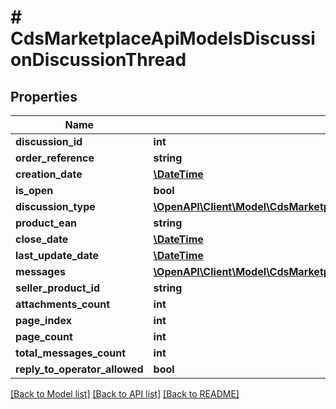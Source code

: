 # # CdsMarketplaceApiModelsDiscussionDiscussionThread

## Properties

Name | Type | Description | Notes
------------ | ------------- | ------------- | -------------
**discussion_id** | **int** |  | [optional]
**order_reference** | **string** |  | [optional]
**creation_date** | [**\DateTime**](\DateTime.md) |  | [optional]
**is_open** | **bool** |  | [optional]
**discussion_type** | [**\OpenAPI\Client\Model\CdsMarketplaceApiModelsDiscussionDtosDiscussionType**](CdsMarketplaceApiModelsDiscussionDtosDiscussionType.md) |  | [optional]
**product_ean** | **string** |  | [optional]
**close_date** | [**\DateTime**](\DateTime.md) |  | [optional]
**last_update_date** | [**\DateTime**](\DateTime.md) |  | [optional]
**messages** | [**\OpenAPI\Client\Model\CdsMarketplaceApiModelsDiscussionDiscussionMessage[]**](CdsMarketplaceApiModelsDiscussionDiscussionMessage.md) |  | [optional]
**seller_product_id** | **string** |  | [optional]
**attachments_count** | **int** |  | [optional]
**page_index** | **int** |  | [optional]
**page_count** | **int** |  | [optional]
**total_messages_count** | **int** |  | [optional]
**reply_to_operator_allowed** | **bool** |  | [optional]

[[Back to Model list]](../../README.md#models) [[Back to API list]](../../README.md#endpoints) [[Back to README]](../../README.md)
